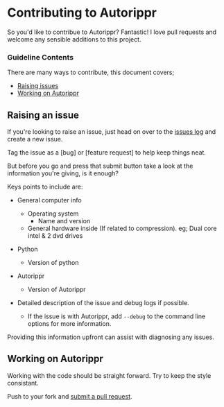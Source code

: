 # Contributing to Autorippr

So you'd like to contribue to Autorippr? Fantastic! I love pull requests and welcome any sensible additions to this project. 


### Guideline Contents

There are many ways to contribute, this document covers;


* [Raising issues](#issues)
* [Working on Autorippr](#autorippr)


<a name="raising-issues"></a>
## Raising an issue

If you're looking to raise an issue, just head on over to the [issues log](https://github.com/JasonMillward/Autorippr/issues) and create a new issue.

Tag the issue as a [bug] or [feature request] to help keep things neat. 

But before you go and press that submit button take a look at the information you're giving, is it enough? 

Keys points to include are:

* General computer info
    * Operating system
        * Name and version  
    * General hardware inside (If related to compression). eg; Dual core intel & 2 dvd drives 

* Python
    * Version of python

* Autorippr
    * Version of Autorippr

* Detailed description of the issue and debug logs if possible. 
    * If the issue is with Autorippr, add `--debug` to the command line options for more information.

Providing this information upfront can assist with diagnosing any issues.


<a name="autorippr"></a>
## Working on Autorippr

Working with the code should be straight forward. Try to keep the style consistant. 








Push to your fork and [submit a pull request][pr].

[pr]: https://github.com/JasonMillward/Autorippr/compare/

